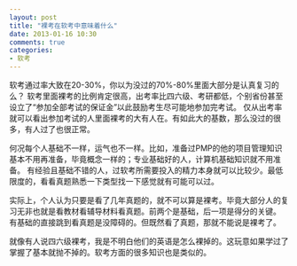 ```yaml
---
layout: post
title: "裸考在软考中意味着什么"
date: 2013-01-16 10:30
comments: true
categories: 
- 软考
---
```


软考通过率大致在20-30%，你以为没过的70%-80%里面大部分是认真复习的么？
软考里面裸考的比例肯定很高，出考率比四六级、考研都低，个别省份甚至设立了“参加全部考试的保证金”以此鼓励考生尽可能地参加完考试。
仅从出考率就可以看出参加考试的人里面裸考的大有人在。有如此大的基数，那么没过的很多，有人过了也很正常。

何况每个人基础不一样，运气也不一样。比如，准备过PMP的他的项目管理知识基本不用再准备，毕竟概念一样的；专业基础好的人，计算机基础知识就不用准备。
有经验且基础不错的人，过软考所需要投入的精力本身就可以比较少。最低限度的，看看真题熟悉一下类型找一下感觉就有可能可以过。

实际上，个人认为只要是看了几年真题的，就不可以算是裸考。毕竟大部分人的复习无非也就是看教材看辅导材料看真题。前两个是基础，后一项是得分的关键。
有基础的直接跳到看真题是没障碍的。但既然看了真题，那就不能说是裸考了。

就像有人说四六级裸考，我是不明白他们的英语是怎么裸掉的。这玩意如果学过了掌握了基本就抛不掉的。软考方面的很多知识也是类似的。